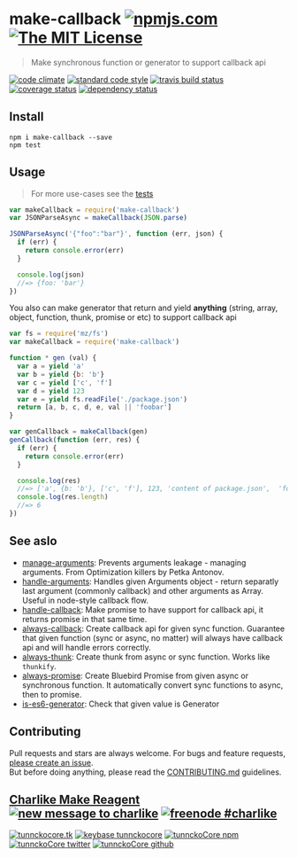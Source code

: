 # make-callback [![npmjs.com][npmjs-img]][npmjs-url] [![The MIT License][license-img]][license-url] 

> Make synchronous function or generator to support callback api

[![code climate][codeclimate-img]][codeclimate-url] [![standard code style][standard-img]][standard-url] [![travis build status][travis-img]][travis-url] [![coverage status][coveralls-img]][coveralls-url] [![dependency status][david-img]][david-url]


## Install
```
npm i make-callback --save
npm test
```


## Usage
> For more use-cases see the [tests](./test.js)

```js
var makeCallback = require('make-callback')
var JSONParseAsync = makeCallback(JSON.parse)

JSONParseAsync('{"foo":"bar"}', function (err, json) {
  if (err) {
    return console.error(err)
  }

  console.log(json)
  //=> {foo: 'bar'}
})
```

You also can make generator that return and yield **anything** (string, array, object, function, thunk, promise or etc) to support callback api

```js
var fs = require('mz/fs')
var makeCallback = require('make-callback')

function * gen (val) {
  var a = yield 'a'
  var b = yield {b: 'b'}
  var c = yield ['c', 'f']
  var d = yield 123
  var e = yield fs.readFile('./package.json')
  return [a, b, c, d, e, val || 'foobar']
}

var genCallback = makeCallback(gen)
genCallback(function (err, res) {
  if (err) {
    return console.error(err)
  }

  console.log(res)
  //=> ['a', {b: 'b'}, ['c', 'f'], 123, 'content of package.json',  'foobar']
  console.log(res.length)
  //=> 6
})
```


## See aslo
- [manage-arguments](https://github.com/tunnckocore/manage-arguments): Prevents arguments leakage - managing arguments. From Optimization killers by Petka Antonov.
- [handle-arguments](https://github.com/hybridables/handle-arguments): Handles given Arguments object - return separatly last argument (commonly callback) and other arguments as Array. Useful in node-style callback flow.
- [handle-callback](https://github.com/hybridables/handle-callback): Make promise to have support for callback api, it returns promise in that same time.
- [always-callback](https://github.com/tunnckocore/always-callback): Create callback api for given sync function. Guarantee that given function (sync or async, no matter) will always have callback api and will handle errors correctly.
- [always-thunk](https://github.com/tunnckocore/always-thunk): Create thunk from async or sync function. Works like `thunkify`.
- [always-promise](https://github.com/tunnckocore/always-promise): Create Bluebird Promise from given async or synchronous function. It automatically convert sync functions to async, then to promise.
- [is-es6-generator](https://github.com/tunnckocore/is-es6-generator): Check that given value is Generator


## Contributing

Pull requests and stars are always welcome. For bugs and feature requests, [please create an issue](https://github.com/tunnckoCore/make-callback/issues/new).  
But before doing anything, please read the [CONTRIBUTING.md](./CONTRIBUTING.md) guidelines.


## [Charlike Make Reagent](http://j.mp/1stW47C) [![new message to charlike][new-message-img]][new-message-url] [![freenode #charlike][freenode-img]][freenode-url]

[![tunnckocore.tk][author-www-img]][author-www-url] [![keybase tunnckocore][keybase-img]][keybase-url] [![tunnckoCore npm][author-npm-img]][author-npm-url] [![tunnckoCore twitter][author-twitter-img]][author-twitter-url] [![tunnckoCore github][author-github-img]][author-github-url]


[npmjs-url]: https://www.npmjs.com/package/make-callback
[npmjs-img]: https://img.shields.io/npm/v/make-callback.svg?label=make-callback

[license-url]: https://github.com/tunnckoCore/make-callback/blob/master/LICENSE.md
[license-img]: https://img.shields.io/badge/license-MIT-blue.svg


[codeclimate-url]: https://codeclimate.com/github/tunnckoCore/make-callback
[codeclimate-img]: https://img.shields.io/codeclimate/github/tunnckoCore/make-callback.svg

[travis-url]: https://travis-ci.org/tunnckoCore/make-callback
[travis-img]: https://img.shields.io/travis/tunnckoCore/make-callback.svg

[coveralls-url]: https://coveralls.io/r/tunnckoCore/make-callback
[coveralls-img]: https://img.shields.io/coveralls/tunnckoCore/make-callback.svg

[david-url]: https://david-dm.org/tunnckoCore/make-callback
[david-img]: https://img.shields.io/david/tunnckoCore/make-callback.svg

[standard-url]: https://github.com/feross/standard
[standard-img]: https://img.shields.io/badge/code%20style-standard-brightgreen.svg


[author-www-url]: http://www.tunnckocore.tk
[author-www-img]: https://img.shields.io/badge/www-tunnckocore.tk-fe7d37.svg

[keybase-url]: https://keybase.io/tunnckocore
[keybase-img]: https://img.shields.io/badge/keybase-tunnckocore-8a7967.svg

[author-npm-url]: https://www.npmjs.com/~tunnckocore
[author-npm-img]: https://img.shields.io/badge/npm-~tunnckocore-cb3837.svg

[author-twitter-url]: https://twitter.com/tunnckoCore
[author-twitter-img]: https://img.shields.io/badge/twitter-@tunnckoCore-55acee.svg

[author-github-url]: https://github.com/tunnckoCore
[author-github-img]: https://img.shields.io/badge/github-@tunnckoCore-4183c4.svg

[freenode-url]: http://webchat.freenode.net/?channels=charlike
[freenode-img]: https://img.shields.io/badge/freenode-%23charlike-5654a4.svg

[new-message-url]: https://github.com/tunnckoCore/messages
[new-message-img]: https://img.shields.io/badge/send%20me-message-green.svg
